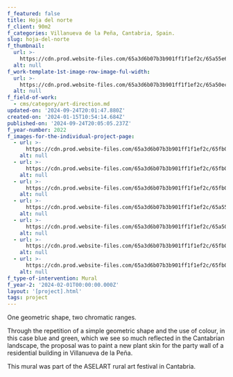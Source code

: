 ```yaml
---
f_featured: false
title: Hoja del norte
f_client: 90m2
f_categories: Villanueva de la Peña, Cantabria, Spain.
slug: hoja-del-norte
f_thumbnail:
  url: >-
    https://cdn.prod.website-files.com/65a3d6b07b3b901ff1f1ef2c/65a55e6b63a0d283d2959a76_IMG_1603.jpg
  alt: null
f_work-template-1st-image-row-image-ful-width:
  url: >-
    https://cdn.prod.website-files.com/65a3d6b07b3b901ff1f1ef2c/65a50ec7a60d6c36aed438dc_IMG_1604.jpg
  alt: null
f_field-of-work:
  - cms/category/art-direction.md
updated-on: '2024-09-24T20:01:47.880Z'
created-on: '2024-01-15T10:54:14.684Z'
published-on: '2024-09-24T20:05:05.237Z'
f_year-number: 2022
f_images-for-the-individual-project-page:
  - url: >-
      https://cdn.prod.website-files.com/65a3d6b07b3b901ff1f1ef2c/65fb04f79a3bf38deadfd3b3_8ebc815c-b209-49b9-af24-542b3f417ee4.JPG
    alt: null
  - url: >-
      https://cdn.prod.website-files.com/65a3d6b07b3b901ff1f1ef2c/65fb04f9c894ee69e81882d1_IMG_1350.jpg
    alt: null
  - url: >-
      https://cdn.prod.website-files.com/65a3d6b07b3b901ff1f1ef2c/65fb04f99fd1d0e7cf78a542_IMG_1355.jpg
    alt: null
  - url: >-
      https://cdn.prod.website-files.com/65a3d6b07b3b901ff1f1ef2c/65a55e6b63a0d283d2959a76_IMG_1603.jpg
    alt: null
  - url: >-
      https://cdn.prod.website-files.com/65a3d6b07b3b901ff1f1ef2c/65a50ec7a60d6c36aed438dc_IMG_1604.jpg
    alt: null
  - url: >-
      https://cdn.prod.website-files.com/65a3d6b07b3b901ff1f1ef2c/65fb04f9896c72a03623d629_IMG_1633.jpg
    alt: null
  - url: >-
      https://cdn.prod.website-files.com/65a3d6b07b3b901ff1f1ef2c/65fb04f9871cd94ef9984049_IMG_3198.jpg
    alt: null
f_type-of-intervention: Mural
f_year-2: '2024-02-01T00:00:00.000Z'
layout: '[project].html'
tags: project
---
```


One geometric shape, two chromatic ranges.

Through the repetition of a simple geometric shape and the use of colour, in this case blue and green, which we see so much reflected in the Cantabrian landscape, the proposal was to paint a new plant skin for the party wall of a residential building in Villanueva de la Peña.

This mural was part of the ASELART rural art festival in Cantabria.

‍
